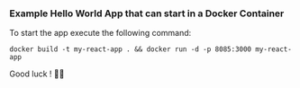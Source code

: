 ### Example Hello World App that can start in a Docker Container

To start the app execute the following command:

```console
docker build -t my-react-app . && docker run -d -p 8085:3000 my-react-app
```
Good luck ! 🤞🏽
